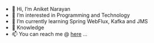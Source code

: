 - 👋 Hi, I’m Aniket Narayan
- 👀 I’m interested in Programming and Technology
- 🌱 I’m currently learning Spring WebFlux, Kafka and JMS
- 💞️ Knowledge
- 📫 You can reach me @ [here](https://aniketis.online) ...


